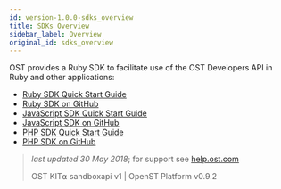 ```yaml
---
id: version-1.0.0-sdks_overview
title: SDKs Overview
sidebar_label: Overview
original_id: sdks_overview
---
```



OST provides a Ruby SDK to facilitate use of the OST Developers API in Ruby and other applications:
* [<u>Ruby SDK Quick Start Guide</u>](/docs/sdk_ruby.html)
* [<u>Ruby SDK on GitHub</u>](https://github.com/OpenSTFoundation/ost-sdk-ruby/tree/release-1.0)
* [<u>JavaScript SDK Quick Start Guide</u>](sdk_javascript.html)
* [<u>JavaScript SDK on GitHub</u>](https://github.com/OpenSTFoundation/ost-sdk-js/tree/release-1.0)
* [<u>PHP SDK Quick Start Guide</u>](/docs/sdk_php.html)
* [<u>PHP SDK on GitHub</u>](https://github.com/OpenSTFoundation/ost-sdk-php/tree/v1.0.0)


>_last updated 30 May 2018_; for support see [<u>help.ost.com</u>](https://help.ost.com)
>
> OST KIT⍺ sandboxapi v1 | OpenST Platform v0.9.2


